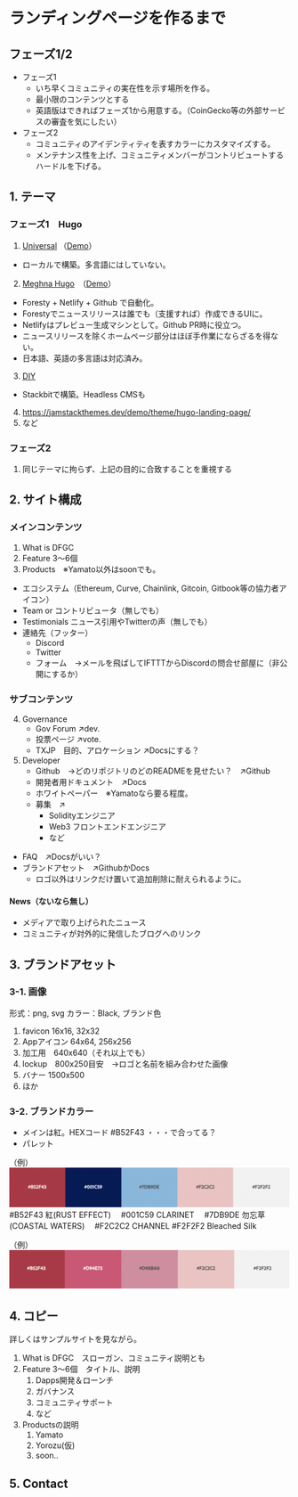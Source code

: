 # ランディングページを作るまで

## フェーズ1/2
- フェーズ1
	- いち早くコミュニティの実在性を示す場所を作る。
	- 最小限のコンテンツとする
	- 英語版はできればフェーズ1から用意する。（CoinGecko等の外部サービスの審査を気にしたい）
- フェーズ2
	- コミュニティのアイデンティティを表すカラーにカスタマイズする。
	- メンテナンス性を上げ、コミュニティメンバーがコントリビュートするハードルを下げる。

## 1. テーマ

### フェーズ1　Hugo
1. [Universal](https://themes.gohugo.io/themes/hugo-universal-theme/) （[Demo](https://defigeek-proto1.netlify.app)）
- ローカルで構築。多言語にはしていない。
2. [Meghna Hugo](https://themes.gohugo.io/themes/meghna-hugo/)　（[Demo](https://defigeek-proto2.netlify.app)）
- Foresty + Netlify + Github で自動化。
- Forestyでニュースリリースは誰でも（支援すれば）作成できるUIに。
- Netlifyはプレビュー生成マシンとして。Github PR時に役立つ。
- ニュースリリースを除くホームページ部分はほぼ手作業にならざるを得ない。
- 日本語、英語の多言語は対応済み。
3. [DIY](https://themes.stackbit.com/demos/diy/)
- Stackbitで構築。Headless CMSも
4. https://jamstackthemes.dev/demo/theme/hugo-landing-page/
5. など

### フェーズ2
1. 同じテーマに拘らず、上記の目的に合致することを重視する

## 2. サイト構成

### メインコンテンツ

1. What is DFGC
2. Feature 3〜6個
3. Products　※Yamato以外はsoonでも。
- エコシステム（Ethereum, Curve, Chainlink, Gitcoin, Gitbook等の協力者アイコン）
- Team or コントリビュータ（無しでも）
- Testimonials  ニュース引用やTwitterの声（無しでも）
- 連絡先（フッター）
	- Discord
	- Twitter
	- フォーム　→メールを飛ばしてIFTTTからDiscordの問合せ部屋に（非公開にするか）

### サブコンテンツ
4. Governance
	- Gov Forum ↗️dev.
	- 投票ページ ↗️vote.
	- TXJP　目的、アロケーション ↗️Docsにする？
5. Developer
	- Github　→どのリポジトリのどのREADMEを見せたい？　↗️Github
	- 開発者用ドキュメント　↗️Docs
	- ホワイトペーパー　※Yamatoなら要る程度。
	- 募集　↗️
		- Solidityエンジニア
		- Web3 フロントエンドエンジニア
		- など
- FAQ　↗️Docsがいい？
- ブランドアセット　↗️GithubかDocs
	- ロゴ以外はリンクだけ置いて追加削除に耐えられるように。

#### News（ないなら無し）
- メディアで取り上げられたニュース
- コミュニティが対外的に発信したブログへのリンク


## 3. ブランドアセット

### 3-1. 画像
形式：png, svg
カラー：Black, ブランド色

1. favicon 16x16, 32x32
2. Appアイコン 64x64, 256x256
3. 加工用　640x640（それ以上でも）
4. lockup　800x250目安　→ロゴと名前を組み合わせた画像
5. バナー 1500x500
6. ほか

### 3-2. ブランドカラー
- メインは紅。HEXコード #B52F43 ・・・で合ってる？
- パレット

（例）
![](img/dfgc-proto1.png)
#B52F43 紅(RUST EFFECT)　
#001C59 CLARINET　
#7DB9DE 勿忘草(COASTAL WATERS)　
#F2C2C2 CHANNEL 
#F2F2F2 Bleached Silk 

（例）
![](img/dfgc-proto2.png)


## 4. コピー

詳しくはサンプルサイトを見ながら。
1. What is DFGC　スローガン、コミュニティ説明とも
2. Feature 3〜6個　タイトル、説明
	1. Dapps開発＆ローンチ
	2. ガバナンス
	3. コミュニティサポート
	4. など
3. Productsの説明
	1. Yamato
	2. Yorozu(仮)
	3. soon..

## 5. Contact


